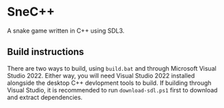 # SneC++

A snake game written in C++ using SDL3.

## Build instructions

There are two ways to build, using `build.bat` and through Microsoft Visual Studio 2022.
Either way, you will need Visual Studio 2022 installed alongside the desktop C++ devlopment tools to build.
If building through Visual Studio, it is recommended to run `download-sdl.ps1` first to download and extract dependencies.
